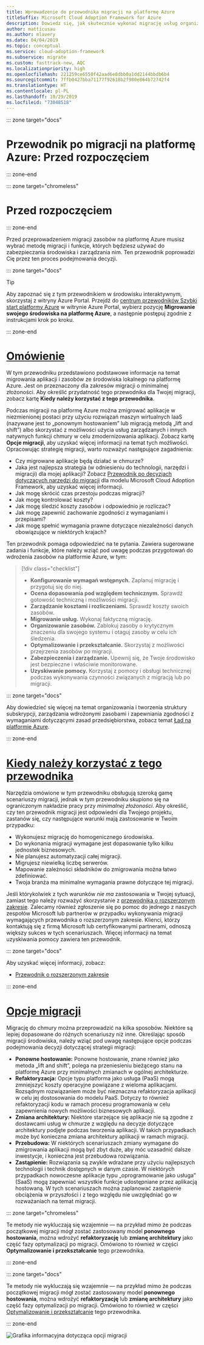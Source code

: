 ```yaml
---
title: Wprowadzenie do przewodnika migracji na platformę Azure
titleSuffix: Microsoft Cloud Adoption Framework for Azure
description: Dowiedz się, jak skutecznie wykonać migrację usług organizacji na platformę Azure, korzystając ze szczegółowych wskazówek.
author: matticusau
ms.author: mlavery
ms.date: 04/04/2019
ms.topic: conceptual
ms.service: cloud-adoption-framework
ms.subservice: migrate
ms.custom: fasttrack-new, AQC
ms.localizationpriority: high
ms.openlocfilehash: 221259ce6550f42aad6e8dbb0a1dd2144bbdb6b4
ms.sourcegitcommit: 7ffb0427bba71177f92618b2f980e864b72742f4
ms.translationtype: HT
ms.contentlocale: pl-PL
ms.lasthandoff: 10/29/2019
ms.locfileid: "73048518"
---
```

::: zone target="docs"

# <a name="azure-migration-guide-before-you-start"></a>Przewodnik po migracji na platformę Azure: Przed rozpoczęciem

::: zone-end

::: zone target="chromeless"

# <a name="before-you-start"></a>Przed rozpoczęciem

::: zone-end

Przed przeprowadzeniem migracji zasobów na platformę Azure musisz wybrać metodę migracji i funkcje, których będziesz używać do zabezpieczania środowiska i zarządzania nim. Ten przewodnik poprowadzi Cię przez ten proces podejmowania decyzji.

::: zone target="docs"

> [!TIP]
> Aby zapoznać się z tym przewodnikiem w środowisku interaktywnym, skorzystaj z witryny Azure Portal. Przejdź do [centrum przewodników Szybki start platformy Azure](https://portal.azure.com/?feature.quickstart=true#blade/Microsoft_Azure_Resources/QuickstartCenterBlade) w witrynie Azure Portal, wybierz pozycję **Migrowanie swojego środowiska na platformę Azure**, a następnie postępuj zgodnie z instrukcjami krok po kroku.

::: zone-end

# <a name="overviewtaboverview"></a>[Omówienie](#tab/Overview)

W tym przewodniku przedstawiono podstawowe informacje na temat migrowania aplikacji i zasobów ze środowiska lokalnego na platformę Azure. Jest on przeznaczony dla zakresów migracji o minimalnej złożoności. Aby określić przydatność tego przewodnika dla Twojej migracji, zobacz kartę **Kiedy należy korzystać z tego przewodnika**.

Podczas migracji na platformę Azure można zmigrować aplikacje w niezmienionej postaci przy użyciu rozwiązań maszyn wirtualnych IaaS (nazywane jest to „ponownym hostowaniem” lub migracją metodą „lift and shift”) albo skorzystać z możliwości użycia usług zarządzanych i innych natywnych funkcji chmury w celu zmodernizowania aplikacji. Zobacz kartę **Opcje migracji**, aby uzyskać więcej informacji na temat tych możliwości. Opracowując strategię migracji, warto rozważyć następujące zagadnienia:

- Czy migrowane aplikacje będą działać w chmurze?
- Jaka jest najlepsza strategia (w odniesieniu do technologii, narzędzi i migracji) dla mojej aplikacji? Zobacz [Przewodnik po decyzjach dotyczących narzędzi do migracji](../../decision-guides/migrate-decision-guide/index.md) dla modelu Microsoft Cloud Adoption Framework, aby uzyskać więcej informacji.
- Jak mogę skrócić czas przestoju podczas migracji?
- Jak mogę kontrolować koszty?
- Jak mogę śledzić koszty zasobów i odpowiednio je rozliczać?
- Jak mogę zapewnić zachowanie zgodności z wymaganiami i przepisami?
- Jak mogę spełnić wymagania prawne dotyczące niezależności danych obowiązujące w niektórych krajach?

Ten przewodnik pomaga odpowiedzieć na te pytania. Zawiera sugerowane zadania i funkcje, które należy wziąć pod uwagę podczas przygotowań do wdrożenia zasobów na platformie Azure, w tym:

> [!div class="checklist"]
>
> - **Konfigurowanie wymagań wstępnych.** Zaplanuj migrację i przygotuj się do niej.
> - **Ocena dopasowania pod względem technicznym.** Sprawdź gotowość techniczną i możliwości migracji.
> - **Zarządzanie kosztami i rozliczeniami.** Sprawdź koszty swoich zasobów.
> - **Migrowanie usług.** Wykonaj faktyczną migrację.
> - **Organizowanie zasobów.** Zablokuj zasoby o krytycznym znaczeniu dla swojego systemu i otaguj zasoby w celu ich śledzenia.
> - **Optymalizowanie i przekształcanie.** Skorzystaj z możliwości przejrzenia zasobów po migracji.
> - **Zabezpieczenia i zarządzanie.** Upewnij się, że Twoje środowisko jest bezpieczne i właściwie monitorowane.
> - **Uzyskiwanie pomocy.** Korzystaj z pomocy i obsługi technicznej podczas wykonywania czynności związanych z migracją lub po migracji.

::: zone target="docs"

Aby dowiedzieć się więcej na temat organizowania i tworzenia struktury subskrypcji, zarządzania wdrożonymi zasobami i zapewniania zgodności z wymaganiami dotyczącymi zasad przedsiębiorstwa, zobacz temat [Ład na platformie Azure](https://docs.microsoft.com/azure/security/governance-in-azure).

::: zone-end

# <a name="when-to-use-this-guidetabwhentousethisguide"></a>[Kiedy należy korzystać z tego przewodnika](#tab/WhenToUseThisGuide)

Narzędzia omówione w tym przewodniku obsługują szeroką gamę scenariuszy migracji, jednak w tym przewodniku skupiono się na ograniczonym nakładzie pracy przy _minimalnej złożoności_. Aby określić, czy ten przewodnik migracji jest odpowiedni dla Twojego projektu, zastanów się, czy następujące warunki mają zastosowanie w Twoim przypadku:

- Wykonujesz migrację do homogenicznego środowiska.
- Do wykonania migracji wymagane jest dopasowanie tylko kilku jednostek biznesowych.
- Nie planujesz automatyzacji całej migracji.
- Migrujesz niewielką liczbę serwerów.
- Mapowanie zależności składników do zmigrowania można łatwo zdefiniować.
- Twoja branża ma minimalne wymagania prawne dotyczące tej migracji.

Jeśli którykolwiek z tych warunków _nie ma_ zastosowania w Twojej sytuacji, zamiast tego należy rozważyć skorzystanie z [przewodnika o rozszerzonym zakresie](../expanded-scope/index.md). Zalecamy również zgłoszenie się po pomoc do jednego z naszych zespołów Microsoft lub partnerów w przypadku wykonywania migracji wymagających przewodnika o rozszerzonym zakresie. Klienci, którzy kontaktują się z firmą Microsoft lub certyfikowanymi partnerami, odnoszą większy sukces w tych scenariuszach. Więcej informacji na temat uzyskiwania pomocy zawiera ten przewodnik.

<!-- markdownlint-enable MD033 -->

::: zone target="docs"

Aby uzyskać więcej informacji, zobacz:

- [Przewodnik o rozszerzonym zakresie](../expanded-scope/index.md)

::: zone-end

# <a name="migration-optionstabmigrationoptions"></a>[Opcje migracji](#tab/MigrationOptions)

Migrację do chmury można przeprowadzić na kilka sposobów. Niektóre są lepiej dopasowane do różnych scenariuszy niż inne. Określając sposób migracji środowiska, należy wziąć pod uwagę następujące opcje podczas podejmowania decyzji dotyczącej strategii migracji:

- **Ponowne hostowanie:** Ponowne hostowanie, znane również jako metoda „lift and shift”, polega na przeniesieniu bieżącego stanu na platformę Azure przy minimalnych zmianach w ogólnej architekturze.
- **Refaktoryzacja:** Opcje typu platforma jako usługa (PaaS) mogą zmniejszyć koszty operacyjne powiązane z wieloma aplikacjami. Rozsądnym rozwiązaniem może być nieznaczna refaktoryzacja aplikacji w celu jej dostosowania do modelu PaaS. Dotyczy to również refaktoryzacji kodu w ramach procesu programowania w celu zapewnienia nowych możliwości biznesowych aplikacji.
- **Zmiana architektury:** Niektóre starzejące się aplikacje nie są zgodne z dostawcami usług w chmurze z względu na decyzje dotyczące architektury podjęte podczas tworzenia aplikacji. W takich przypadkach może być konieczna zmiana architektury aplikacji w ramach migracji.
- **Przebudowa:** W niektórych scenariuszach zmiany wymagane do zmigrowania aplikacji mogą być zbyt duże, aby móc uzasadnić dalsze inwestycje, i konieczna jest przebudowa rozwiązania.
- **Zastąpienie:** Rozwiązania są zwykle wdrażane przy użyciu najlepszych technologii i technik dostępnych w danym czasie. W niektórych przypadkach nowoczesne aplikacje typu „oprogramowanie jako usługa” (SaaS) mogą zapewniać wszystkie funkcje udostępniane przez aplikacją hostowaną. W tych scenariuszach można zaplanować zastąpienie obciążenia w przyszłości i z tego względu nie uwzględniać go w rozważaniach na temat migracji.

::: zone target="chromeless"

Te metody nie wykluczają się wzajemnie &mdash; na przykład mimo że podczas początkowej migracji mógł zostać zastosowany model **ponownego hostowania**, można wdrożyć **refaktoryzację** lub **zmianę architektury** jako część fazy optymalizacji po migracji. Omówiono to również w części **Optymalizowanie i przekształcanie** tego przewodnika.

::: zone-end

::: zone target="docs"

Te metody nie wykluczają się wzajemnie &mdash; na przykład mimo że podczas początkowej migracji mógł zostać zastosowany model **ponownego hostowania**, można wdrożyć **refaktoryzację** lub **zmianę architektury** jako część fazy optymalizacji po migracji. Omówiono to również w części [Optymalizowanie i przekształcanie](./optimize-and-transform.md) tego przewodnika.

::: zone-end

![Grafika informacyjna dotycząca opcji migracji](../../_images/migrate/migration-options.png)
